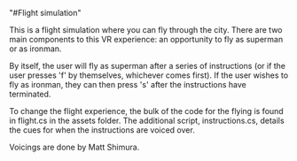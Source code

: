 "#Flight simulation" 

This is a flight simulation where you can fly through the city. 
There are two main components to this VR experience: an opportunity to fly as superman or as ironman. 

By itself, the user will fly as superman after a series of instructions (or if the user presses 'f' by themselves, whichever comes first). 
If the user wishes to fly as ironman, they can then press 's' after the instructions have terminated. 

To change the flight experience, the bulk of the code for the flying is found in flight.cs in the assets folder. 
The additional script, instructions.cs, details the cues for when the instructions are voiced over. 

Voicings are done by Matt Shimura. 

